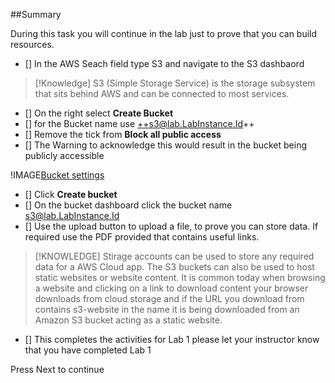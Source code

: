 ##Summary

During this task you will continue in the lab just to prove that you can build resources.

 - [] In the AWS Seach field type S3 and navigate to the S3 dashbaord

>[!Knowledge] S3 (Simple Storage Service) is the storage subsystem that sits behind AWS and can be connected to most services.

 - [] On the right select **Create Bucket**
 - [] for the Bucket name use ++s3@lab.LabInstance.Id++
 - [] Remove the tick from **Block all public access**
 - [] The Warning to acknowledge this would result in the bucket being publicly accessible

!IMAGE[Bucket settings](images/image5.jpg)

 - [] Click **Create bucket**
 - [] On the bucket dashboard click the bucket name s3@lab.LabInstance.Id
 - [] Use the upload button to upload a file, to prove you can store data.  If required use the PDF provided that contains useful links.

>[!KNOWLEDGE] Stirage accounts can be used to store any required data for a AWS Cloud app.  The S3 buckets can also be used to host static websites or website content.  It is common today when browsing a website and clicking on a link to download content your browser downloads from cloud storage and if the URL you download from contains s3-website in the name it is being downloaded from an Amazon S3 bucket acting as a static website.

 - [] This completes the activities for Lab 1 please let your instructor know that you have completed Lab 1

Press Next to continue
